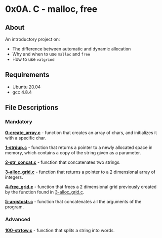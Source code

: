 # 0x0A. C - malloc, free
## About
An introductory project on:
- The difference between automatic and dynamic allocation
- Why and when to use `malloc` and `free`
- How to use `valgrind`
## Requirements
- Ubuntu 20.04
- gcc 4.8.4
## File Descriptions
### Mandatory
**[0-create_array.c](0-create_array.c)** - function that creates an array of chars, and initializes it with a specific char.

**[1-strdup.c](1-strdup.c)** - function that returns a pointer to a newly allocated space in memory, which contains a copy of the string given as a parameter.

**[2-str_concat.c](2-str_concat.c)** - function that concatenates two strings.

**[3-alloc_grid.c](3-alloc_grid.c)** - function that returns a pointer to a 2 dimensional array of integers.

**[4-free_grid.c](4-free_grid.c)** - function that frees a 2 dimensional grid previously created by the function found in [3-alloc_grid.c](3-alloc_grid.c).

**[5-argstostr.c](5-argstostr.c)** - function that concatenates all the arguments of the program.

### Advanced
**[100-strtow.c](100-strtow.c)** - function that splits a string into words.

